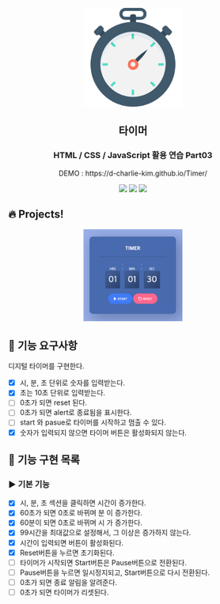 <p align="middle" >
  <img width="200px;" src="./img/timer.png" alt="타이머"/>
</p>
<h2 align="middle">타이머</h2>
<h3 align="middle">HTML / CSS / JavaScript 활용 연습 Part03</h3>
<p align="middle">DEMO : https://d-charlie-kim.github.io/Timer/</p>
<p align="middle">
  <img src="https://img.shields.io/badge/language-html-red.svg?style=flat-square"/>
  <img src="https://img.shields.io/badge/language-css-blue.svg?style=flat-square"/>
  <img src="https://img.shields.io/badge/language-js-yellow.svg?style=flat-square"/>
</p>

## 🔥 Projects!

<div height="400px" align="middle">
  <img width="200px;" src="./img/demo.png" alt="실행 결과"/>
</div>

## 🎯 기능 요구사항
디지털 타이머를 구현한다.

- [x] 시, 분, 초 단위로 숫자를 입력받는다.
- [x] 초는 10초 단위로 입력받는다.
- [ ] 0초가 되면 reset 된다.
- [ ] 0초가 되면 alert로 종료됨을 표시한다.
- [ ] start 와 pasue로 타이머를 시작하고 멈출 수 있다.
- [x] 숫자가 입력되지 않으면 타이머 버튼은 활성화되지 않는다.

## 💟 기능 구현 목록

### ▶️ 기본 기능

- [x] 시, 분, 초 섹션을 클릭하면 시간이 증가한다.
- [x] 60초가 되면 0초로 바뀌며 분 이 증가한다.
- [x] 60분이 되면 0초로 바뀌며 시 가 증가한다.
- [x] 99시간을 최대값으로 설정해서, 그 이상은 증가하지 않는다.
- [x] 시간이 입력되면 버튼이 활성화된다.
- [x] Reset버튼을 누르면 초기화된다.
- [ ] 타이머가 시작되면 Start버튼은 Pause버튼으로 전환된다.
- [ ] Pause버튼을 누르면 일시정지되고, Start버튼으로 다시 전환된다.
- [ ] 0초가 되면 종료 알림을 알려준다.
- [ ] 0초가 되면 타이머가 리셋된다. 
